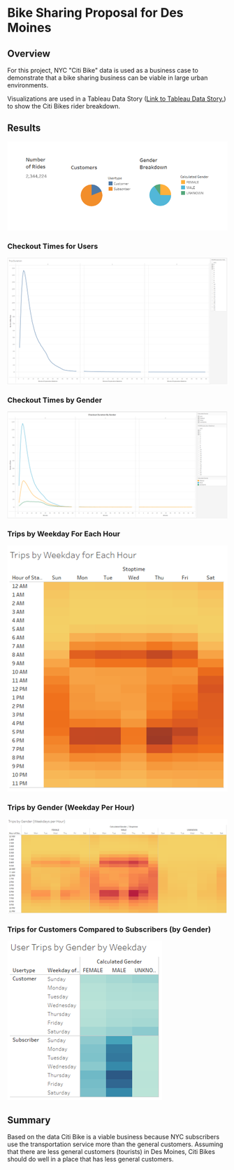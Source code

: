 # Bike Sharing Proposal for Des Moines

## Overview
For this project, NYC "Citi Bike" data is used as a business case to demonstrate that a bike sharing business can be viable in large urban environments.

Visualizations are used in a Tableau Data Story ([Link to Tableau Data Story.](https://public.tableau.com/app/profile/jeremy3008/viz/NYCBikeshareChallenge_16411709534240/NYCStory)) to show the Citi Bikes rider breakdown. 


## Results

![Breakdown](https://github.com/jp3tty/bikesharing/blob/main/Images/Breakdown.PNG)

### Checkout Times for Users
![CheckoutByUsers](https://github.com/jp3tty/bikesharing/blob/main/Images/CheckoutByUsers.PNG)

### Checkout Times by Gender
![CheckoutByGender](https://github.com/jp3tty/bikesharing/blob/main/Images/CheckoutByGender.PNG)

### Trips by Weekday For Each Hour
![TripsByWeekdayForEachHour](https://github.com/jp3tty/bikesharing/blob/main/Images/TripsByWeekdayForEachHour.PNG)

### Trips by Gender (Weekday Per Hour)
![TripsByGenderPerHour](https://github.com/jp3tty/bikesharing/blob/main/Images/TripsByGenderPerHour.PNG)

### Trips for Customers Compared to Subscribers (by Gender)
![TripsForCustomerComparedToSubscribers](https://github.com/jp3tty/bikesharing/blob/main/Images/TripsForCustomerComparedToSubscribers.PNG)


## Summary
Based on the data Citi Bike is a viable business because NYC subscribers use the transportation service more than the general customers. Assuming that there are less general customers (tourists) in Des Moines, Citi Bikes should do well in a place that has less general customers.  


